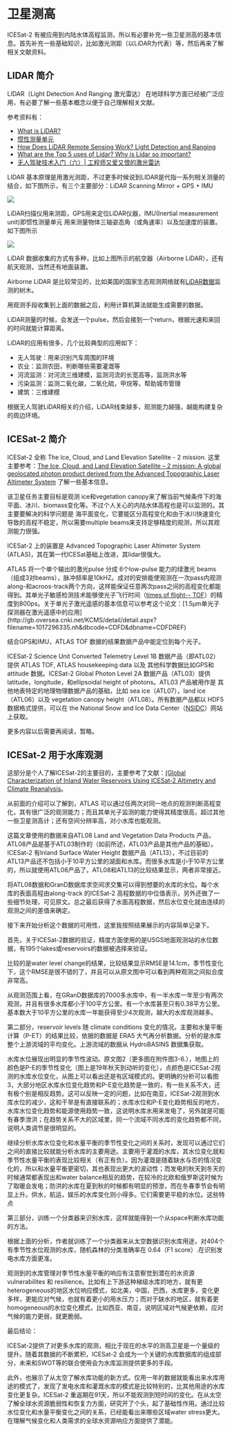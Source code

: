 # 卫星测高

ICESat-2 有被应用到内陆水体高程监测，所以有必要补充一些卫星测高的基本信息。首先补充一些基础知识，比如激光测距（以LiDAR为代表）等，然后再来了解相关文献资料。

## LIDAR 简介

LIDAR（Light Detection And Ranging 激光雷达） 在地球科学方面已经被广泛应用，有必要了解一些基本概念以便于自己理解相关文献。

参考资料有：

- [What is LiDAR?](https://www.youtube.com/watch?v=eBUCGxZq_xg)
- [惯性测量单元](https://zh.wikipedia.org/wiki/%E6%83%AF%E6%80%A7%E6%B5%8B%E9%87%8F%E5%8D%95%E5%85%83)
- [How Does LiDAR Remote Sensing Work? Light Detection and Ranging](https://www.youtube.com/watch?v=EYbhNSUnIdU&vl=en)
- [What are the Top 5 uses of Lidar? Why is Lidar so important?](https://www.youtube.com/watch?v=zREAEdXzOcw)
- [无人驾驶技术入门（六）| 工程师又爱又恨的激光雷达](https://zhuanlan.zhihu.com/p/33792450)

LIDAR 基本原理是用激光测距，不过更多时候说到LIDAR是代指一系列相关测量的结合，如下图所示，有三个主要部分：LiDAR Scanning Mirror + GPS + IMU

![](QQ截图20200903170543.png)

LiDAR扫描仪用来测距，GPS用来定位LiDAR仪器，IMU(Inertial measurement unit)即惯性测量单元 用来测量物体三轴姿态角（或角速率）以及加速度的装置。如下图所示

![](QQ截图20200903170834.png)

LiDAR 数据收集的方式有多种，比如上图所示的航空器（Airborne LiDAR），还有航天观测，当然还有地面装置。

Airborne LiDAR 是比较常见的，比如美国的国家生态观测网络就有[LiDAR数据](https://www.neonscience.org/lidar-basics)监测的树木。

用观测手段收集到上面的数据之后，利用计算机算法就能生成需要的数据。

LiDAR测量的时候，会发送一个pulse，然后会接到一个return，根据光速和来回的时间就能计算距离。

LiDAR的应用有很多，几个比较典型的应用如下：

- 无人驾驶：用来识别汽车周围的环境
- 农业：监测农田，判断哪些需要灌溉等
- 河流监测：对河流三维建模，监测河流的长宽高等，监测洪水等
- 污染监测：监测二氧化碳，二氧化硫，甲烷等，帮助城市管理
- 建筑：三维建模

根据无人驾驶LiDAR相关的介绍，LiDAR线束越多，观测能力越强，越能构建复杂的周边环境。

## ICESat-2 简介

ICESat-2 全称 The Ice, Cloud, and Land Elevation Satellite - 2 mission. 这里主要参考：[The Ice, Cloud, and Land Elevation Satellite – 2 mission: A global geolocated photon product derived from the Advanced Topographic Laser Altimeter System](https://www.sciencedirect.com/science/article/pii/S003442571930344X) 了解一些基本信息。

该卫星任务主要目标是观测 ice和vegetation canopy来了解当前气候条件下的海平面、冰川、biomass变化等。不过个人关心的内陆水体高程也是可以监测的。其主要要解决的科学问题是 海平面变化，它要能区分高程变化和由于冰川快速变化导致的高程不稳定，所以需要multiple beams来支持足够精度的观测，所以其观测能力很强。

ICESat-2 上的装置是 Advanced Topographic Laser Altimeter System (ATLAS)，其在第一代ICESat基础上改进，其lidar很强大。

ATLAS 将一个单个输出的激光pulse 分成 6个low-pulse 能力的绿激光 beams（组成3对beams），脉冲频率是10kHZ。成对的安排能使观测在一次pass内观测along-和acroos-track两个方向，这样能保证任意两次pass之间的高程变化都能得到。其单光子敏感检测技术能够使光子飞行时间（[times of flight-- TOF](https://en.wikipedia.org/wiki/Time_of_flight#:~:text=Time%20of%20flight%20(ToF)%20is,a%20distance%20through%20a%20medium.)）的精度到800ps。关于单光子激光遥感的基本信息可以参考这个论文：[1.5μm单光子探测器在激光遥感中的应用](http://gb.oversea.cnki.net/KCMS/detail/detail.aspx?filename=1017296335.nh&dbcode=CDFD&dbname=CDFDREF)

结合GPS和IMU，ATLAS TOF 数据的结果数据产品中能定位到每个光子。

ICESat-2 Science Unit Converted Telemetry Level 1B 数据产品（即ATL02）提供 ATLAS TOF, ATLAS housekeeping data 以及 其他科学数据比如GPS和 attitude 数据。ICESat-2 Global Photon Level 2A 数据产品（ATL03）提供 latitude，longitude，和ellipsoidal height of photons。ATL03 产品被用作是 其他地表特定的地理物理数据产品的基础，比如 sea ice（ATL07），land ice（ATL06）以及 vegetation canopy height（ATL08）。所有数据产品都以 HDF5数据格式提供，可以在 the National Snow and Ice Data Center（[NSIDC](https://nsidc.org/data/icesat-2)）网站上获取。

更多内容以后需要再阅读，暂略。

## ICESat-2 用于水库观测

这部分是个人了解ICESat-2的主要目的，主要参考了文献：[(Global Characterization of Inland Water Reservoirs Using ICESat‐2 Altimetry and Climate Reanalysis](https://doi.org/10.1029/2020GL088543)。

从前面的介绍可以了解到，ATLAS 可以通过任两次对同一地点的观测判断高程变化，其有很广泛的观测能力；而且其单光子监测的能力使得其精度很高，超过其他一些卫星测高计；还有空间分辨率高，对小水库也能观测。

这篇文章使用的数据来自ATL08 Land and Vegetation Data Products 产品，ATL08产品是基于ATL03制作的（如前所述，ATL03产品是其他产品的基础）。ICESat-2 有Inland Surface Water Height 数据产品（ATL13），不过目前的ATL13产品还不包括小于10平方公里的湖面和水库。而很多水库是小于10平方公里的，所以就使用ATL08产品了。ATL08和ATL13的比较结果显示，两者非常接近。

将ATL08数据和GranD数据库求空间求交集可以得到想要的水库的水位。每个水库的表面高程由along-track 的ICESat-2 高程数据的中位值表示，另外还做了一些细节处理，可见原文。总之最后获得了水面高程数据，然后水位变化就由连续的观测之间的差值来确定。

接下来开始分析这个数据的可用性，这里我按照结果展示的内容简单记录下。

首先，关于ICESat-2数据的验证，精度方面使用的是USGS地面观测站的水位数据，有195个lakes或reservoirs的数据被选择来验证。

比较的是water level change的结果，比较结果显示RMSE是14.1cm，季节性变化下，这个RMSE是很不错的了，并且可以从原文图中可以看到两种观测之间拟合度非常高。

从观测范围上看，在GRanD数据库的7000多水库中，有一半水库一年至少有两次观测，并且有很多水库都小于100平方公里。有一个水库甚至只有0.38平方公里。基本数大于10平方公里的水库一年能获得至少4次观测，越大的水库观测越多。

第二部分，reservoir levels 随 climate conditions 变化的情况。主要和水量平衡计算（P-ET）的结果比较，依据的数据是 ERA5 大气再分析数据。分析的是水库整个上游流域的平均变化。上游流域的数据从 HydroBASINS 数据集获取。

水库水位展现出明显的季节性波动。原文图2（更多图在附件图3-6.），地图上的颜色是P-E的季节性变化（图上是19年秋天到动听的变化），点颜色是ICESat-2观测的水库水位变化，从图上可以看出还是有区域模式的。更明确的分析可以看图3，大部分地区水库水位变化趋势和P-E变化趋势是一致的，有一些关系不大，还有极个别是相反趋势。这可以反映一定的问题，比如在南亚，ICESat-2观测到水库水位的减少，这和干旱是有直接联系的；水库水位和P-E变化趋势相反的地方，水库水位变化趋势和能源使用趋势一致，这说明水库水用来发电了，另外就是可能有春季泄洪；在趋势关系不大的区域里，同一个流域不同水库的变化趋势都不同，说明人类调节是很明显的。

继续分析水库水位变化和水量平衡的季节性变化之间的关系时，发现可以通过它们之间的直接比较就能分析水库的主要用途。主要用于灌溉的水库，其水位变化就和季节性水量平衡的表现比较相关（有正有负）。因为灌溉是随着缺水与否的情况变化的，所以和水量平衡更密切，其也表现出更大的波动性；而发电的秋天到冬天的时候通常都表现出和water balance相反的趋势，在较冷的北欧和俄罗斯这时候为了取暖会发电；防洪的水库在夏到秋的时候都有明显的预泄，而在冬春季节会有明显上升。供水，航运，娱乐的水库变化则小得多。它们需要更平稳的水位。这些特点

第三部分，训练一个分类器来识别水库，这样就能得到一个从space判断水库功能的方法。

根据上面的分析，作者就训练了一个分类器来从太空数据识别水库用途，对404个有季节性水位观测的水库，随机森林的分类准确率在 0.64（F1 score）.在识别发电水库方面更准。

观测到的水库管理对季节性水量平衡的响应有注意察觉到潜在的水资源 vulnerabilites 和 resilience。比如有上下游这种梯级水库的地方，就有更heterogeneous的地区水位响应模式，如北美，中国，巴西，水库更多，变化更多样，更能应对气候，也就有着更小的用水压力；而对于缺水的地区，就有着更homogeneous的水位变化模式，比如西亚、南亚，说明区域对气候更依赖，应对气候的能力更弱，就更脆弱。

最后结论：

ICESat-2提供了对更多水库的观测，相比于现在的水平的测高卫星是一个量级的提升。随着其数据的不断累积，ICESat-2 会成为一个关键的水库数据库的组成部分，未来和SWOT等的联合使用会为水库监测提供更多的手段。

此外，也展示了从太空了解水库功能的新方式。仅用一年的数据就能看出来水库用途的模式了，发现了发电水库和灌溉水库的模式是比较特别的，比其他用途的水库变化更复杂。ICESat-2 重返期在91天，所以不能观测到短时间的变化。在从太空了解全球水资源脆弱性和恢复力方面，研究开了个头，起了基础性作用。通过比较 水位变化和水量平衡变化之间的关系，已经能看出来哪些区域water stress更大。在理解气候变化和人类需求的全球水资源响应方面提供了潜能。
